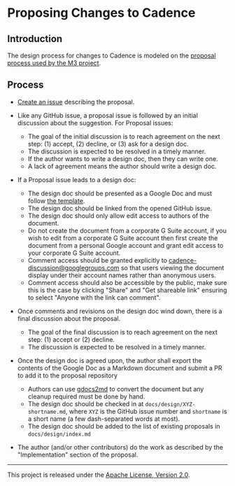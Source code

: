 # Proposing Changes to Cadence

## Introduction

The design process for changes to Cadence is modeled on the [proposal process used by the M3 project](https://github.com/m3db/proposal).

## Process

- [Create an issue](https://github.com/uber/cadence/issues/new) describing the proposal.

- Like any GitHub issue, a proposal issue is followed by an initial discussion about the suggestion. For Proposal issues:

  - The goal of the initial discussion is to reach agreement on the next step: (1) accept, (2) decline, or (3) ask for a design doc.
  - The discussion is expected to be resolved in a timely manner.
  - If the author wants to write a design doc, then they can write one.
  - A lack of agreement means the author should write a design doc.

- If a Proposal issue leads to a design doc:

  - The design doc should be presented as a Google Doc and must follow [the template](https://docs.google.com/document/d/1hpWpy5MB5l8uXfnl23lebhx-dvo79vb1jFUOyAtIHJw/edit?usp=sharing).
  - The design doc should be linked from the opened GitHub issue.
  - The design doc should only allow edit access to authors of the document.
  - Do not create the document from a corporate G Suite account, if you wish to edit from a corporate G Suite account then first create the document from a personal Google account and grant edit access to your corporate G Suite account.
  - Comment access should be granted explicitly to [cadence-discussion@googlegroups.com](mailto:cadence-discussion@googlegroups.com) so that users viewing the document display under their account names rather than anonymous users.
  - Comment access should also be accessible by the public, make sure this is the case by clicking "Share" and "Get shareable link" ensuring to select "Anyone with the link can comment".
  
- Once comments and revisions on the design doc wind down, there is a final discussion about the proposal.

  - The goal of the final discussion is to reach agreement on the next step: (1) accept or (2) decline.
  - The discussion is expected to be resolved in a timely manner.

- Once the design doc is agreed upon, the author shall export the contents of the Google Doc as a Markdown document and submit a PR to add it to the proposal repository

  - Authors can use [gdocs2md](https://github.com/mangini/gdocs2md) to convert the document but any cleanup required must be done by hand.
  - The design doc should be checked in at `docs/design/XYZ-shortname.md`, where `XYZ` is the GitHub issue number and `shortname` is a short name (a few dash-separated words at most).
  - The design doc should be added to the list of existing proposals in `docs/design/index.md`

- The author (and/or other contributors) do the work as described by the "Implementation" section of the proposal.

---

This project is released under the [Apache License, Version 2.0](LICENSE).
